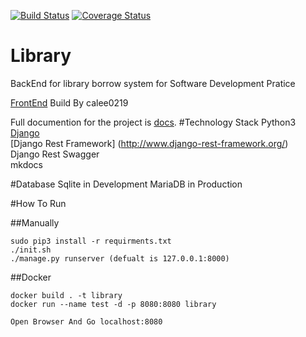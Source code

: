 [![Build Status](https://travis-ci.org/a0919610611/Library.svg?branch=master)](https://travis-ci.org/a0919610611/Library)
[![Coverage Status](https://coveralls.io/repos/github/a0919610611/Library/badge.svg?branch=master)](https://coveralls.io/github/a0919610611/Library?branch=master)
# Library
BackEnd for library borrow system for Software Development Pratice

[FrontEnd](https://github.com/calee0219/SDP-Library-System) Build By calee0219

Full documention for the project is [docs](https://a0919610611.github.io/Library/).
#Technology Stack
Python3
 [Django](https://www.djangoproject.com/
)  
[Django Rest Framework] (http://www.django-rest-framework.org/)   
Django Rest Swagger  
mkdocs

#Database
Sqlite in Development
MariaDB in Production

#How To Run

##Manually
```
sudo pip3 install -r requirments.txt
./init.sh
./manage.py runserver (defualt is 127.0.0.1:8000)
```
##Docker
```
docker build . -t library
docker run --name test -d -p 8080:8080 library

Open Browser And Go localhost:8080
```
